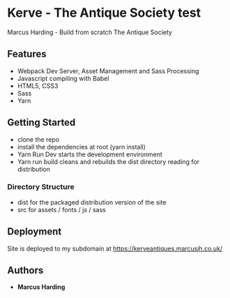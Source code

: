 # Kerve - The Antique Society test

Marcus Harding - Build from scratch The Antique Society

## Features 
- Webpack Dev Server, Asset Management and Sass Processing
- Javascript compiling with Babel
- HTML5, CSS3
- Sass
- Yarn

## Getting Started
- clone the repo
- install the dependencies at root (yarn install)
- Yarn Run Dev starts the development environment
- Yarn run build cleans and rebuilds the dist directory reading for distribution

### Directory Structure

- dist for the packaged distribution version of the site
- src for assets / fonts / js / sass

## Deployment

Site is deployed to my subdomain at https://kerveantiques.marcusjh.co.uk/

## Authors

* **Marcus Harding**

